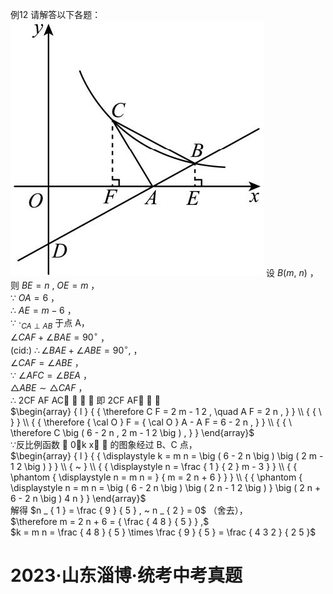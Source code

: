 例12 请解答以下各题：
![](<../../qs_image_DB/专题1-4_一文搞定反比例函数7个模型，13类题型（解析版）_/21e4686b30e82a408ebb10739e80b9ee33f601c27be9b5a0c360c56ab5a9e4ae.jpg>)
设 $B ( m , ~ n )$ ，则 $B E = n ~ , ~ O E = m$ ，  
∵ $O A = 6$ ，  
∴ $A E = m - 6$ ，  
∵ $\cdot _ { C A \perp A B }$ 于点 A，  
$\angle C A F + \angle B A E = 9 0 ^ { \circ }$ ，  
(cid:) $\therefore \angle B A E + \angle A B E = 9 0 ^ { \circ } ,$ ，  
$\angle C A F = \angle A B E$ ，  
∵ $\angle A F C = \angle B E A$ ，  
$\triangle A B E \sim \triangle C A F$ ，  
∴ 2CF AF AC   ， 即 2CF AF  ，  
$\begin{array} { l } { { \therefore C F = 2 m - 1 2 , \quad A F = 2 n , } } \\ { { \ } } \\ { { \therefore { \cal O } F = { \cal O } A - A F = 6 - 2 n , } } \\ { { \ \therefore C \big ( 6 - 2 n , 2 m - 1 2 \big ) , } } \end{array}$   
∵反比例函数  0k x  的图象经过 B、C 点，  
$\begin{array} { l } { { \displaystyle k = m n = \big ( 6 - 2 n \big ) \big ( 2 m - 1 2 \big ) } } \\ { ~ } \\ { { \displaystyle n = \frac { 1 } { 2 } m - 3 } } \\ { { \phantom { \displaystyle n = m n = } { m = 2 n + 6 } } } \\ { { \phantom { \displaystyle n = m n = \big ( 6 - 2 n \big ) \big ( 2 n - 1 2 \big ) } \big ( 2 n + 6 - 2 n \big ) 4 n } } \end{array}$   
解得 $n _ { 1 } = \frac { 9 } { 5 } , ~ n _ { 2 } = 0$ （舍去），  
$\therefore m = 2 n + 6 = { \frac { 4 8 } { 5 } } ,$   
$k = m n = \frac { 4 8 } { 5 } \times \frac { 9 } { 5 } = \frac { 4 3 2 } { 2 5 }$
# 2023·山东淄博·统考中考真题
